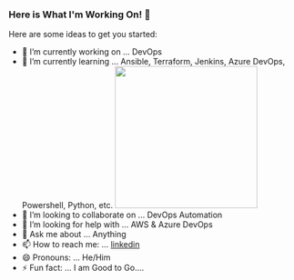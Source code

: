 ### Here is What I'm Working On! 👋
Here are some ideas to get you started:

- 🔭 I’m currently working on ... DevOps
- 🌱 I’m currently learning ... Ansible, Terraform, Jenkins, Azure DevOps, Powershell, Python, etc.  <img src="https://media.giphy.com/media/p4NLw3I4U0idi/giphy.gif" width="250" height="250"/>
- 👯 I’m looking to collaborate on ... DevOps Automation
- 🤔 I’m looking for help with ... AWS & Azure DevOps
- 💬 Ask me about ... Anything
- 📫 How to reach me: ... [linkedin](https://www.linkedin.com/in/pruthvirajs2/)
- 😄 Pronouns: ... He/Him
- ⚡ Fun fact: ... I am Good to Go....


